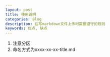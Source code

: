 ```yaml
---
layout: post
title: 使用说明
categories: Blog
description: 在写markdown文件上传时需要遵守的规则
keywords: 优点, 缺点
---
```


1. 注意分区
2. 命名方式为xxxx-xx-xx-title.md
